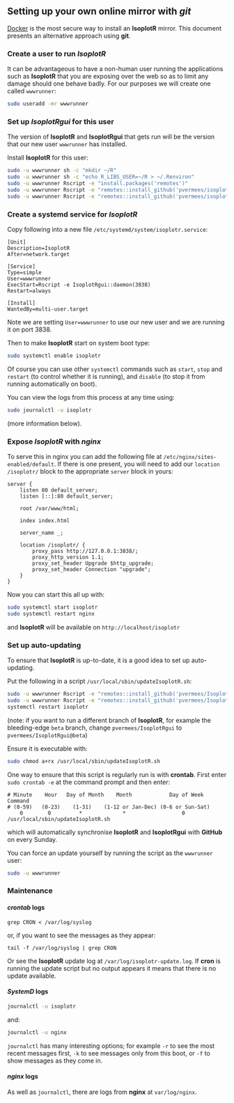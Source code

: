 ## Setting up your own online mirror with *git*

[Docker](README.md#setting-up-your-own-online-mirror) is the most
secure way to install an **IsoplotR** mirror. This document presents
an alternative approach using **git**.

### Create a user to run *IsoplotR*

It can be advantageous to have a non-human user running the
applications such as **IsoplotR** that you are exposing over the web
so as to limit any damage should one behave badly. For our purposes we
will create one called `wwwrunner`:

```sh
sudo useradd -mr wwwrunner
```

### Set up *IsoplotRgui* for this user

The version of **IsoplotR** and **IsoplotRgui** that gets run will be
the version that our new user `wwwrunner` has installed.

Install **IsoplotR** for this user:

```sh
sudo -u wwwrunner sh -c "mkdir ~/R"
sudo -u wwwrunner sh -c "echo R_LIBS_USER=~/R > ~/.Renviron"
sudo -u wwwrunner Rscript -e "install.packages('remotes')"
sudo -u wwwrunner Rscript -e "remotes::install_github('pvermees/isoplotr')"
sudo -u wwwrunner Rscript -e "remotes::install_github('pvermees/isoplotrgui')"
```

### Create a systemd service for *IsoplotR*

Copy following into a new file `/etc/systemd/system/isoplotr.service`:

```
[Unit]
Description=IsoplotR
After=network.target

[Service]
Type=simple
User=wwwrunner
ExecStart=Rscript -e IsoplotRgui::daemon(3838)
Restart=always

[Install]
WantedBy=multi-user.target
```

Note we are setting `User=wwwrunner` to use our new user and we are
running it on port 3838.

Then to make **IsoplotR** start on system boot type:

```sh
sudo systemctl enable isoplotr
```

Of course you can use other `systemctl` commands such as `start`, `stop`
and `restart` (to control whether it is running), and `disable` (to stop it
from running automatically on boot).

You can view the logs from this process at any time using:

```sh
sudo journalctl -u isoplotr
```

(more information  below).

### Expose *IsoplotR* with *nginx*

To serve this in nginx you can add the following file at
`/etc/nginx/sites-enabled/default`. If there is one present, you will
need to add our `location /isoplotr/` block to the appropriate
`server` block in yours:

```
server {
    listen 80 default_server;
    listen [::]:80 default_server;

    root /var/www/html;

    index index.html

    server_name _;

    location /isoplotr/ {
        proxy_pass http://127.0.0.1:3838/;
		proxy_http_version 1.1;
		proxy_set_header Upgrade $http_upgrade;
		proxy_set_header Connection "upgrade";
    }
}
```

Now you can start this all up with:

```sh
sudo systemctl start isoplotr
sudo systemctl restart nginx
```

and **IsoplotR** will be available on `http://localhost/isoplotr`

### Set up auto-updating

To ensure that **IsoplotR** is up-to-date, it is a good idea to set up
auto-updating.

Put the following in a script `/usr/local/sbin/updateIsoplotR.sh`:

```sh
sudo -u wwwrunner Rscript -e "remotes::install_github('pvermees/IsoplotR',force=TRUE)"
sudo -u wwwrunner Rscript -e "remotes::install_github('pvermees/IsoplotRgui',force=TRUE)"
systemctl restart isoplotr
```
 
 (note: if you want to run a different branch of **IsoplotR**, for example
 the bleeding-edge `beta` branch, change `pvermees/IsoplotRgui` to
 `pvermees/IsoplotRgui@beta`)

Ensure it is executable with:

```sh
sudo chmod a+rx /usr/local/sbin/updateIsoplotR.sh
```

One way to ensure that this script is regularly run is with **crontab**. First enter `sudo crontab -e` at the command prompt and then enter:

```
# Minute    Hour   Day of Month    Month            Day of Week           Command
# (0-59)   (0-23)    (1-31)    (1-12 or Jan-Dec) (0-6 or Sun-Sat)
    0        0         *             *                  0        /usr/local/sbin/updateIsoplotR.sh
```

which will automatically synchronise **IsoplotR** and **IsoplotRgui** with **GitHub** on every Sunday.

You can force an update yourself by running the script as the
`wwwrunner` user:

```sh
sudo -u wwwrunner
```

### Maintenance

#### *crontab* logs

```
grep CRON < /var/log/syslog
```

or, if you want to see the messages as they appear:

```
tail -f /var/log/syslog | grep CRON
```

Or see the **IsoplotR** update log at `/var/log/isoplotr-update.log`.
If **cron** is running the update script but no output appears it
means that there is no update available.

#### *SystemD* logs

```sh
journalctl -u isoplotr
```

and:

```sh
journalctl -u nginx
```

`journalctl` has many interesting options; for example `-r` to see
the most recent messages first, `-k` to see messages only from this
boot, or `-f` to show messages as they come in.

#### *nginx* logs

As well as `journalctl`, there are logs from **nginx** at
`var/log/nginx`.